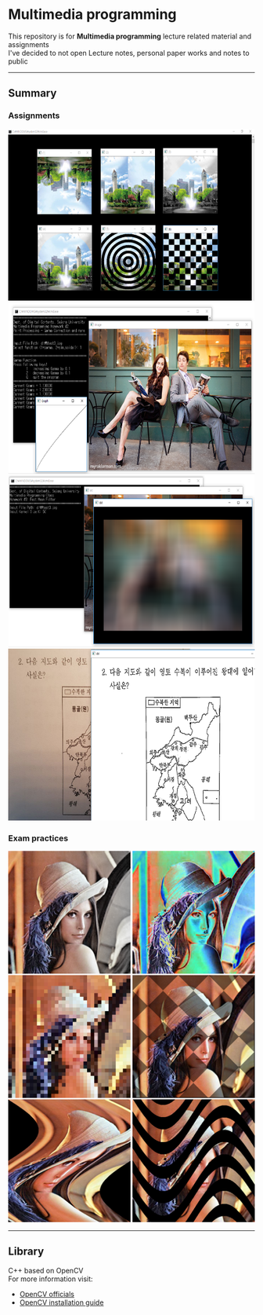 # Multimedia programming

This repository is for **Multimedia programming** lecture related material and assignments  
I've decided to not open Lecture notes, personal paper works and notes to public  

---
## Summary
### Assignments
<p align = "center">
<img src = "./img/Screenshot.PNG", height = 350></img>
<img src = "./img/Screenshot_01.PNG", height = 350></img>
<img src = "./img/Screenshot_assignment3.PNG", height = 350></img>
<img src = "./img/캡처.PNG", height = 350></img>
</p>

### Exam practices
<p align = "center">
<img src = "./img/(9).png", height = 250></img>
<img src = "./img/(12).png", height = 250></img>
<img src = "./img/(15).png", height = 250></img>
<img src = "./img/(18).png", height = 250></img>
<img src = "./img/(22).png", height = 250></img>
<img src = "./img/(25).png", height = 250></img>
</p>

---

## Library
C++ based on OpenCV  
For more information visit: 
* [OpenCV officials](https://opencv.org/) 
* [OpenCV installation guide](https://github.com/ameliacode/Multimedia_programming/blob/master/install_guide.md)

